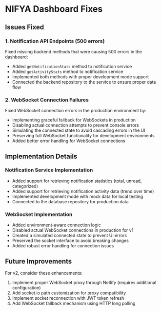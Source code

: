# NIFYA Dashboard Fixes

## Issues Fixed

### 1. Notification API Endpoints (500 errors)
Fixed missing backend methods that were causing 500 errors in the dashboard:
- Added `getNotificationStats` method to notification service
- Added `getActivityStats` method to notification service
- Implemented both methods with proper development mode support
- Connected the backend repository to the service to ensure proper data flow

### 2. WebSocket Connection Failures
Fixed WebSocket connection errors in the production environment by:
- Implementing graceful fallback for WebSockets in production
- Disabling actual connection attempts to prevent console errors
- Simulating the connected state to avoid cascading errors in the UI
- Preserving full WebSocket functionality for development environments
- Added better error handling for WebSocket connections

## Implementation Details

### Notification Service Implementation
- Added support for retrieving notification statistics (total, unread, categorized)
- Added support for retrieving notification activity data (trend over time)
- Implemented development mode with mock data for local testing
- Connected to the database repository for production data

### WebSocket Implementation
- Added environment-aware connection logic
- Disabled actual WebSocket connections in production for v1
- Created a simulated connected state to prevent UI errors
- Preserved the socket interface to avoid breaking changes
- Added robust error handling for connection issues

## Future Improvements
For v2, consider these enhancements:
1. Implement proper WebSocket proxy through Netlify (requires additional configuration)
2. Add socket.io path customization for proxy compatibility
3. Implement socket reconnection with JWT token refresh
4. Add WebSocket fallback mechanism using HTTP long polling